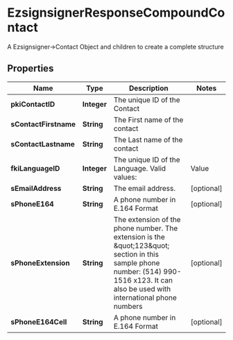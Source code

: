 

# EzsignsignerResponseCompoundContact

A Ezsignsigner->Contact Object and children to create a complete structure

## Properties

| Name | Type | Description | Notes |
|------------ | ------------- | ------------- | -------------|
|**pkiContactID** | **Integer** | The unique ID of the Contact |  |
|**sContactFirstname** | **String** | The First name of the contact |  |
|**sContactLastname** | **String** | The Last name of the contact |  |
|**fkiLanguageID** | **Integer** | The unique ID of the Language.  Valid values:  |Value|Description| |-|-| |1|French| |2|English| |  |
|**sEmailAddress** | **String** | The email address. |  [optional] |
|**sPhoneE164** | **String** | A phone number in E.164 Format |  [optional] |
|**sPhoneExtension** | **String** | The extension of the phone number.  The extension is the \&quot;123\&quot; section in this sample phone number: (514) 990-1516 x123.  It can also be used with international phone numbers |  [optional] |
|**sPhoneE164Cell** | **String** | A phone number in E.164 Format |  [optional] |



